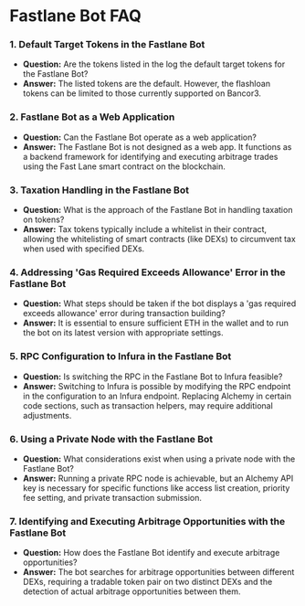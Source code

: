# Fastlane Bot FAQ

### **1. Default Target Tokens in the Fastlane Bot**
- **Question:** Are the tokens listed in the log the default target tokens for the Fastlane Bot?
- **Answer:** The listed tokens are the default. However, the flashloan tokens can be limited to those currently supported on Bancor3.

### **2. Fastlane Bot as a Web Application**
- **Question:** Can the Fastlane Bot operate as a web application?
- **Answer:** The Fastlane Bot is not designed as a web app. It functions as a backend framework for identifying and executing arbitrage trades using the Fast Lane smart contract on the blockchain.

### **3. Taxation Handling in the Fastlane Bot**
- **Question:** What is the approach of the Fastlane Bot in handling taxation on tokens?
- **Answer:** Tax tokens typically include a whitelist in their contract, allowing the whitelisting of smart contracts (like DEXs) to circumvent tax when used with specified DEXs.

### **4. Addressing 'Gas Required Exceeds Allowance' Error in the Fastlane Bot**
- **Question:** What steps should be taken if the bot displays a 'gas required exceeds allowance' error during transaction building?
- **Answer:** It is essential to ensure sufficient ETH in the wallet and to run the bot on its latest version with appropriate settings.

### **5. RPC Configuration to Infura in the Fastlane Bot**
- **Question:** Is switching the RPC in the Fastlane Bot to Infura feasible?
- **Answer:** Switching to Infura is possible by modifying the RPC endpoint in the configuration to an Infura endpoint. Replacing Alchemy in certain code sections, such as transaction helpers, may require additional adjustments.

### **6. Using a Private Node with the Fastlane Bot**
- **Question:** What considerations exist when using a private node with the Fastlane Bot?
- **Answer:** Running a private RPC node is achievable, but an Alchemy API key is necessary for specific functions like access list creation, priority fee setting, and private transaction submission.

### **7. Identifying and Executing Arbitrage Opportunities with the Fastlane Bot**
- **Question:** How does the Fastlane Bot identify and execute arbitrage opportunities?
- **Answer:** The bot searches for arbitrage opportunities between different DEXs, requiring a tradable token pair on two distinct DEXs and the detection of actual arbitrage opportunities between them.
